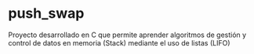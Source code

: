 # push_swap
Proyecto desarrollado en C que permite aprender algoritmos de gestión y control de datos en memoria (Stack) mediante el uso de listas (LIFO)
